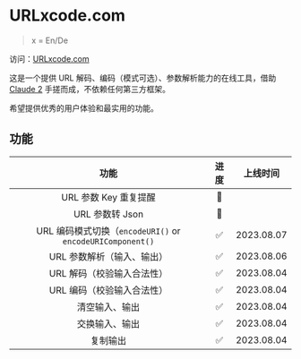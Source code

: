 # URLxcode.com

> x = En/De

访问：[URLxcode.com](https://www.urlxcode.com/)

这是一个提供 URL 解码、编码（模式可选）、参数解析能力的在线工具，借助 [Claude 2](https://claude.ai/) 手搓而成，不依赖任何第三方框架。

希望提供优秀的用户体验和最实用的功能。

## 功能

| 功能 | 进度 | 上线时间 |
| :-: | :-: | :-: |
| URL 参数 Key 重复提醒 | 🚧 | |
| URL 参数转 Json | 🚧 | |
| URL 编码模式切换（`encodeURI()` or `encodeURIComponent()` | ✅ | 2023.08.07 |
| URL 参数解析（输入、输出） | ✅ | 2023.08.06 |
| URL 解码（校验输入合法性） | ✅ | 2023.08.04 |
| URL 编码（校验输入合法性） | ✅ | 2023.08.04 |
| 清空输入、输出 | ✅ | 2023.08.04 |
| 交换输入、输出 | ✅ | 2023.08.04 |
| 复制输出 | ✅ | 2023.08.04 |
